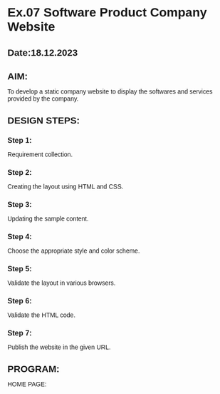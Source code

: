 # Ex.07 Software Product Company Website
## Date:18.12.2023

## AIM:
To develop a static company website to display the softwares and services provided by the company.

## DESIGN STEPS:

### Step 1:
Requirement collection.

### Step 2:
Creating the layout using HTML and CSS.

### Step 3:
Updating the sample content.

### Step 4:
Choose the appropriate style and color scheme.

### Step 5:
Validate the layout in various browsers.

### Step 6:
Validate the HTML code.

### Step 7:
Publish the website in the given URL.

## PROGRAM:
HOME PAGE:
<html>
  <head>
    <meta name="viewport" content="width=device-width, initial-scale=1.0" />
    <title>PRODUCT BASED SOFTWARE COMPANY</title>
    <style type="text/css">
      * {
        margin: 0;
        padding: 0;
        font-family: Arial, Helvetica, sans-serif;
      }
      .banner {
        width: 100%;
        height: 100vh;
        background-image: linear-gradient(
            rgba(0, 0, 0, 0.75),
            rgba(0, 0, 0, 0.75)
          ),
          url(background.jpg);
        background-size: cover;
        background-position: center;
      }
      .navbar {
        width: 85%;
        margin: auto;
        padding: 35px 0;
        display: flex;
        align-items: center;
        justify-content: space-between;
      }
      .logo {
        color:violet;
        font-size: 40px;
        font-weight: 700;
        letter-spacing: 3px;
      }
      span {
        color:grey;
      }
      form {
        width: 300px;
        height: 40px;
        display: flex;
        background: rgba(255, 255, 255, 0.2);
        padding: 1px 1px;
        font-size: 15px;
        border-radius: 10px;
        backdrop-filter: blur(4px) saturate(180%);
      }
      form input {
        background: transparent;
        flex: 1;
        border: 0;
        outline: none;
        padding: 12px 20px;
        font-size: 15px;
        color: white;
      }
      ::placeholder {
        color: white;
      }
      form button {
        border: 0;
        outline: none;
        padding: 5px 20px;
        color: white;
        border-radius: 10px;
        background: goldenrod;
        cursor: pointer;
      }
      #search.hover {
        border: 1px;
        padding: 10px;

        transition: 0.5s;
        cursor: pointer;
        border-radius: 30px;
        background:blueviolet;
        color: #081b29;
        box-shadow: 0 0 20px blueviolet;
      }
      .navbar li {
        list-style: none;
        display: inline-block;
        margin: 0 20px;
        position: relative;
      }
      .navbar li a {
        text-decoration: none;
        color: white;
        text-transform: uppercase;
      }
      .navbar li:hover {
        border: 1px;
        padding: 10px;

        transition: 0.5s;
        cursor: pointer;
        border-radius: 30px;
        background:blueviolet;
        color: #081b29;
        box-shadow: 0 0 20px blueviolet;
      }
      .content {
        position: absolute;
        top: 50%;
        left: 50%;
        transform: translate(-50%, -50%);
        text-align: center;
      }
      .text h2 {
        color: white;
        font-weight: 800;
        font-size: 50px;
        letter-spacing: 3px;
      }
      .text p {
        color: white;
        text-transform: capitalize;
        font-size: 15px;
        margin-bottom: 30px;
        word-spacing: 2px;
        letter-spacing: 1px;
      }
      .login {
        margin: 0px 10px;
        border: 2px solid blueviolet;
        padding: 13px 35px;
        letter-spacing: 1px;
        color: white;
        border-radius: 30px;
        background-color: blueviolet;
        text-decoration: none;
      }
      .login:hover {
        border: 2px solid blueviolet;
        color: blueviolet;
        background-color: white;
        transition: 0.5s;
        cursor: pointer;
      }
      .signup {
        margin: 0px 10px;
        border: 2px solid blueviolet;
        padding: 13px 35px;
        letter-spacing: 1px;
        color: white;
        border-radius: 30px;
        background-color: BLU;
        text-decoration: none;
      }
      .signup:hover {
        border: 2px solid green;
        color: #00d5ff;
        background-color: white;
        transition: 0.5s;
        cursor: pointer;
      }
      footer {
        border: 1px;
        padding: 10px;

        transition: 0.5s;
        cursor: pointer;
        border-radius: 30px;
        background: blueviolet;
        color: #081b29;
        box-shadow: 0 0 20px blueviolet;
      }
    </style>
  </head>
  <body>
    <div class="banner">
      <br />
      <div class="navbar">
        <h1 class="logo">T<span>IME</span>X<span>PERTS</span></h1>
        <ul>
          <li><a href="pg 1.html"> Home </a></li>
          <li><a href="PG 2.html"> Products </a></li>
          <li><a href="Pg 3.html"> People </a></li>
          <li><a href="pg 4.html"> Contact </a></li>
        </ul>
        <form action="" method="get">
          <input type="text" placeholder="Enter to Search" />
          <button id="search" type="submit">Search</button>
        </form>
      </div>
      <div class="content">
        <div class="text">
          <h2>
            WE ARE BUILDING SOFTWARE TO HELP
          </h2>
          <br />

          <br />
          <div>
            <a href="#" class="login"> Log In </a>
            <a href="#" class="signup"> Sign Up </a>
          </div>
        </div>
      </div>
    </div>
    <footer>
      <center>Designed and Developed by SOUNDARYA J (23006091)</center>
    </footer>
  </body>
</html>
PEOPLE PAGE:
<html>
  <head>
    <meta name="viewport" content="width=device-width, initial-scale=1.0" />
    <title>people page</title>
    <style type="text/css">
      * {
        margin: 0;
        padding: 0;
        font-family: Arial, Helvetica, sans-serif;
      }
      .banner {
        width: 100%;
        height: 100vh;
        background-image: linear-gradient(
            rgba(0, 0, 0, 0.75),
            rgba(0, 0, 0, 0.75)
          ),
          url(background.jpg);
        background-size: cover;
        background-position: center;
      }
      .navbar {
        width: 85%;
        margin: auto;
        padding: 35px 0;
        display: flex;
        align-items: center;
        justify-content: space-between;
      }
      .bg-people {
        border: 1px;
        padding: 10px;
        color: white;
        background-color: blueviolet;
        border-radius: 30px;
      }
      .logo {
        color: violet;
        font-size: 40px;
        font-weight: 700;
        letter-spacing: 3px;
      }
      span {
        color: white;
      }
      form {
        width: 300px;
        height: 40px;
        display: flex;
        background: rgba(255, 255, 255, 0.2);
        padding: 1px 1px;
        font-size: 15px;
        border-radius: 10px;
        backdrop-filter: blur(4px) saturate(180%);
      }
      form input {
        background: transparent;
        flex: 1;
        border: 0;
        outline: none;
        padding: 12px 20px;
        font-size: 15px;
        color: white;
      }
      ::placeholder {
        color: white;
      }
      form button {
        border: 0;
        outline: none;
        padding: 5px 20px;
        color: white;
        border-radius: 10px;
        background: blueviolet;
        cursor: pointer;
      }
      .navbar li {
        list-style: none;
        display: inline-block;
        margin: 0 20px;
        position: relative;
      }
      .navbar li a {
        text-decoration: none;
        color: white;
        text-transform: uppercase;
      }
      .navbar li:hover {
        border: 1px;
        padding: 10px;

        transition: 0.5s;
        cursor: pointer;
        border-radius: 30px;
        background: blueviolet;
        color: #081b29;
        box-shadow: 0 0 20px blueviolet;
      }
      .image {
        position: relative;
        border: 0;
        top: 150px;

        background: transparent;
      }
      .image table {
        border: 0;
        color: white;
        position: relative;
        left: 200px;
      }
      .image table img {
        height: 140px;
        width: 140px;
        border: 2px solid white;
        padding: 5px;
        border-radius: 50%;
      }
      .image table td {
        color: blueviolet;
      }
      footer {
        border: 1px;
        padding: 10px;

        transition: 0.5s;
        cursor: pointer;
        border-radius: 30px;
        background: blueviolet;
        color: #081b29;
        box-shadow: 0 0 20px blueviolet;
      }
    </style>
  </head>
  <body>
    <div class="banner">
      <br />
      <div class="navbar">
        <h1 class="logo">T<span>IME</span>X<span>PERTS</span></h1>
        <ul>
          <li><a href="pg 1.html"> Home </a></li>
          <li><a href="PG 2.html"> Products </a></li>
          <li><a href="Pg 3.html" class="bg-people"> People </a></li>
          <li><a href="pg 4.html"> Contact </a></li>
        </ul>
        <form action="" method="get">
          <input type="text" placeholder="Enter to Search" />
          <button type="submit">Search</button>
        </form>
      </div>
      <div class="image">
        <table cellspacing="20">
          <tr align="center">
            <td><img src="23006091.jpg" /></td>
            <td><img src="surya.jpg" /></td>
            <td><img src="vijay.jpeg" /></td>
            <td><img src="dhanush.jpeg" /></td>
            <td><img src="ar.jpeg" /></td>
        
          </tr>
          <tr align="center">
            <th>SOUNDARYA</th>
            <th>SIDD AHMED</th>
            <th>VIJAY</th>
            <th>DHANUSH</th>
            <th>AR RAHMAN</th>
            
          </tr>
          <tr align="center">
            <td>CEO</td>
            <td>CEO,Co-Founder</td>
            <td>CTO,Co-Founder</td>
            <td>DIRECTOR</td>
            <td>Asst.Director</td>
        
          </tr>
        </table>
      </div>
    </div>
    <footer>
      <center>Designed and Developed by SOUNDARYA J (23006091)</center>
    </footer>
  </body>
</html>
PRODUCT PAGE
<html>
  <head>
    <meta name="viewport" content="width=device-width, initial-scale=1.0" />
    <title>Product Page</title>
    <style type="text/css">
      * {
        margin: 0;
        padding: 0;
        font-family: Arial, Helvetica, sans-serif;
      }
      .banner {
        width: 100%;
        height: 200vh;
        background-image: linear-gradient(
            rgba(0, 0, 0, 0.75),
            rgba(0, 0, 0, 0.75)
          ),
          url(background.jpg);
        background-size: cover;
        background-position: center;
      }
      .navbar {
        width: 85%;
        margin: auto;
        padding: 35px 0;
        display: flex;
        align-items: center;
        justify-content: space-between;
      }
      .bg-product {
        border: 1px;
        padding: 10px;
        color: white;
        background-color: blueviolet;
        border-radius: 30px;
      }
      .logo {
        color: violet;
        font-size: 40px;
        font-weight: 700;
        letter-spacing: 3px;
      }
      span {
        color: white;
      }
      form {
        width: 300px;
        height: 40px;
        display: flex;
        background: rgba(255, 255, 255, 0.2);
        padding: 1px 1px;
        font-size: 15px;
        border-radius: 10px;
        backdrop-filter: blur(4px) saturate(180%);
      }
      form input {
        background: transparent;
        flex: 1;
        border: 0;
        outline: none;
        padding: 12px 20px;
        font-size: 15px;
        color: white;
      }
      ::placeholder {
        color: white;
      }
      form button {
        border: 0;
        outline: none;
        padding: 5px 20px;
        color: white;
        border-radius: 10px;
        background: blueviolet;
        cursor: pointer;
      }
      .navbar li {
        list-style: none;
        display: inline-block;
        margin: 0 20px;
        position: relative;
      }
      .navbar li a {
        text-decoration: none;
        color: white;
        text-transform: uppercase;
      }
      .navbar li:hover {
        border: 1px;
        padding: 10px;

        transition: 0.5s;
        cursor: pointer;
        border-radius: 30px;
        background: blueviolet;
        color: #081b29;
        box-shadow: 0 0 20px blueviolet;
      }
      .container {
        background: transparent;
        padding: 10px 5%;
        padding-bottom: 100px;
      }
      .container .box-container {
        display: grid;
        grid-template-columns: repeat(auto-fit, minmax(170px, 1fr));
        gap: 100px;
      }
      .container .box-container .box {
        color: white;
        box-shadow: 0 5px 10px rgba(0, 0, 0, 0.2);
        border-radius: 20px;
        background: transparent;
        border: 1px solid white;
        padding: 30px 20px;
      }
      .container .box-container .box img {
        height: 70px;
        border-radius: 20px;
      }
      .container .box-container .box h3 {
        color: blueviolet;
        font-size: large;
        padding: 20px 0;
      }
      .container .box-container .box p {
        color: white;
        font-size: small;
        line-height: 1.5;
      }
      footer {
        border: 1px;
        padding: 10px;

        transition: 0.5s;
        cursor: pointer;
        border-radius: 30px;
        background: blueviolet;
        color: #081b29;
        box-shadow: 0 0 20px blueviolet;
      }
    </style>
  </head>
  <body>
    <div class="banner">
      <br />
      <div class="navbar">
        <h1 class="logo">T<span>IME</span>X<span>PERTS</span></h1>
        <ul>
          <li><a href="pg 1.html"> Home </a></li>
          <li><a href="PG 2.html" class="bg-product"> Products </a></li>
          <li><a href="Pg 3.html"> People </a></li>
          <li><a href="pg 4.html"> Contact </a></li>
        </ul>
        <form action="" method="get">
          <input type="text" placeholder="Enter to Search" />
          <button type="submit">Search</button>
        </form>
      </div>
      <div class="container">
        <div class="box-container">
          <div class="box">
            <img src="C.png" alt="" />
            <h3>C</h3>
            <p>
              C is a general-purpose programming language created by Dennis
              Ritchie at the Bell Laboratories in 1972.
            </p>
          </div>
          <div class="box">
            <img src="c++.png" alt="" />
            <h3>C++</h3>
            <p>
              C++ is a cross-platform language that can be used to create
              high-performance applications.
            </p>
          </div>
          <div class="box">
            <img src="js.png" alt="" />
            <h3>JAVASCRIPT</h3>
            <p>
              JavaScript is a lightweight, cross-platform, single-threaded, and
              interpreted compiled programming language. I
            </p>
          </div>
          <div class="box">
            <img src="php.jpeg" alt="" />
            <h3>PHP</h3>
            <p>
              PHP is a server side scripting language that is embedded in HTML.
            </p>
          </div>
          <div class="box">
            <img src="PYTHON.png" alt="" />
            <h3>PYTHON</h3>
            <p>
              Python is a popular programming language. It was created by Guido
              van Rossum, and released in 1991.
            </p>
          </div>
          <div class="box">
            <img src="sql.png" alt="" />
            <h3>SQL</h3>
            <p>
              SQL is a standard language for accessing and manipulating
              databases.
            </p>
          </div>
          <div class="box">
            <img src="shell.jpg" alt="" />
            <h3>SHELL</h3>
            <p>
              Shell can be accessed by users using a command line interface.
            </p>
          </div>
          <div class="box">
            <img src="c ash.png" alt="" />
            <h3>C#</h3>
            <p>
              C# is used to develop web apps, desktop apps, mobile apps, games
              and much more.
            </p>
          </div>
          <div class="box">
            <img src="typescript.png" alt="" />
            <h3>TYPESCRIPT</h3>
            <p>
              typeScript is a syntactic superset of JavaScript which adds static
              typing.
            </p>
          </div>
          <div class="box">
            <img src="f.png" alt="" />
            <h3>F#</h3>
            <p>
              F# is an Open-source programming language with a lot of features.
            </p>
          </div>
          <div class="box">
            <img src="swift.jpeg" alt="" />
            <h3>SWIFT</h3>
            <p>
              Swift, developed by Apple, is the go-to language for iOS and macOS
              app development.
            </p>
          </div>
          <div class="box">
            <img src="go.png" alt="" />
            <h3>GO</h3>
            <p>
              Go, also known as Golang, has gained attention for its efficiency,
              simplicity, and strong support for concurrent programming
            </p>
          </div>
        </div>
      </div>
    </div>
    <footer>
      <center>Designed and Developed by SOUNDARYA J (23006091)</center>
    </footer>
  </body>
</html>

CONTACT PAGE:

<html>
  <head>
    <meta name="viewport" content="width=device-width, initial-scale=1.0" />
    <title>Contact Us Page</title>
    <style type="text/css">
      * {
        margin: 0;
        padding: 0;
        font-family: Arial, Helvetica, sans-serif;
      }
      .banner {
        width: 100%;
        height: 100vh;
        background-image: linear-gradient(
            rgba(0, 0, 0, 0.75),
            rgba(0, 0, 0, 0.75)
          ),
          url(background.jpg);
        background-size: cover;
        background-position: center;
      }
      .navbar {
        width: 85%;
        margin: auto;
        padding: 35px 0;
        display: flex;
        align-items: center;
        justify-content: space-between;
      }
      .bg-contact {
        border: 1px;
        padding: 10px;
        color: white;
        background-color: blueviolet;
        border-radius: 30px;
      }
      .logo {
        color:violet;
        font-size: 40px;
        font-weight: 700;
        letter-spacing: 3px;
      }
      span {
        color: white;
      }
      .navbar form {
        width: 300px;
        height: 40px;
        display: flex;
        background: rgba(255, 255, 255, 0.2);
        padding: 1px 1px;
        font-size: 15px;
        border-radius: 10px;
        backdrop-filter: blur(4px) saturate(180%);
      }
      .navbar form input {
        background: transparent;
        flex: 1;
        border: 0;
        outline: none;
        padding: 12px 20px;
        font-size: 15px;
        color: white;
      }
      ::placeholder {
        color: white;
      }
      .navbar form button {
        border: 0;
        outline: none;
        padding: 5px 20px;
        color: white;
        border-radius: 10px;
        background: blueviolet;
        cursor: pointer;
      }
      .navbar li {
        list-style: none;
        display: inline-block;
        margin: 0 20px;
        position: relative;
      }
      .navbar li a {
        text-decoration: none;
        color: white;
        text-transform: uppercase;
      }
      .navbar li:hover {
        border: 1px;
        padding: 10px;

        transition: 0.5s;
        cursor: pointer;
        border-radius: 30px;
        background: blueviolet;
        color: #081b29;
        box-shadow: 0 0 20px blueviolet;
      }
      .box {
        display: flex;
        column-gap: 40px;
        background: transparent;
        position: relative;
        top: 50px;
      }
      .box-1 {
        height: 400px;
        width: 400px;
        border: 3px solid white;
        border-radius: 20px;
        background: transparent;
        position: relative;
        left: 250px;
      }
      .box-2 {
        height: 400px;
        width: 400px;
        border: 3px solid red;
        border-radius: 20px;
        background: transparent;
        position: relative;
        left: 300px;
      }
      .box-1 form {
        display: flex;
        color: white;
        background: transparent;
        padding: 10px;
        font-size: 15px;
        position: relative;
        top: 15px;
      }
      .box-1 form input {
        background: transparent;
        display: flex;
        border: 1px solid white;
        border-radius: 10px;
        padding: 15px 30px;
        font-size: 15px;
        color: white;
        position: relative;
        top: 30px;
      }
      .box-1 form textarea {
        background: transparent;
        color: white;
        padding: 15px 10px;
        position: relative;
        top: 30px;
        left: 20px;
        border: 1px solid white;
        border-radius: 10px;
        width: 300px;
      }
      .box-1 form button {
        border: 0;
        outline: none;
        padding: 10px 20px;
        color: white;
        border-radius: 30px;
        background:blueviolet;
        cursor: pointer;
        position: relative;
        top: 50px;
      }
      .box-2 h2 {
        color: white;
        position: relative;
        top: 25px;
        left: 50px;
        font-size: 30px;
      }
      .box-2 p {
        color: white;
        position: relative;
        top: 50px;
        padding: 10px 80px;
      }
      .box-2 span {
        color: blueviolet;
        font-size: 20px;
      }
      footer {
        border: 1px;
        padding: 10px;

        transition: 0.5s;
        cursor: pointer;
        border-radius: 30px;
        background: blueviolet;
        color: #081b29;
        box-shadow: 0 0 20px blueviolet;
      }
    </style>
  </head>
  <body>
    <div class="banner">
      <br />
      <div class="navbar">
        <h1 class="logo">B<span>LACK</span>R<span>OCK</span></h1>
        <ul>
          <li><a href="pg 1.html"> Home </a></li>
          <li><a href="PG 2.html"> Products </a></li>
          <li><a href="Pg 3.html"> People </a></li>
          <li><a href="pg 4.html" class="bg-contact"> Contact </a></li>
        </ul>
        <form action="" method="get">
          <input type="text" placeholder="Enter to Search" />
          <button type="submit">Search</button>
        </form>
      </div>
      <div class="box">
        <div class="box-1">
          <form>
            <center>
              <h1>Contact Us</h1>
              <input type="text" placeholder="Your Name" />
              <br />
              <input type="email" placeholder="Your Email" />
              <br />
              <textarea rows="4" cols="40" placeholder="Your Message">
              </textarea>
              <br />
              <button type="submit">Submit</button>
            </center>
          </form>
        </div>
        <div class="box-2">
          <h2>Contact</h2>
          <p>
            <span>Address</span> : Saveetha Nagar, Sriperumbadur Taluk, Kanchipuram - Chennai Rd, Chennai, Tamil Nadu 602105
          </p>
          <p><span>Email</span> : TIMEXPERTS.official@gmail.com</p>
          <p><span>Phone</span> : 9876543210</p>
        </div>
      </div>
    </div>
    <footer>
      <center>Designed and Developed by SOUNDARYA J (23006091)</center>
    </footer>
  </body>
</html>


## OUTPUT:
![Alt text](<Screenshot 2023-12-20 221732.png>)
![Alt text](<Screenshot 2023-12-20 221916.png>)
![Alt text](<Screenshot 2023-12-20 221930.png>)
![Alt text](<Screenshot 2023-12-20 221804.png>)
![Alt text](<Screenshot 2023-12-20 221817.png>)




## RESULT:
The program for designing software company website using HTML and CSS is completed successfully.
